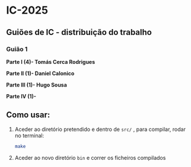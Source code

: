 # IC-2025
## Guiões de IC - distribuição do trabalho 
### Guião 1

**Parte I (4)- Tomás Cerca Rodrigues**

**Parte II (1)- Daniel Calonico**

**Parte III (1)- Hugo Sousa**

**Parte IV (1)-**

## Como usar:

1. Aceder ao diretório pretendido e dentro de ```src/``` , para compilar, rodar no terminal:

   ```bash
   make
    ```
2. Aceder ao novo diretório ```bin``` e correr os ficheiros compilados
